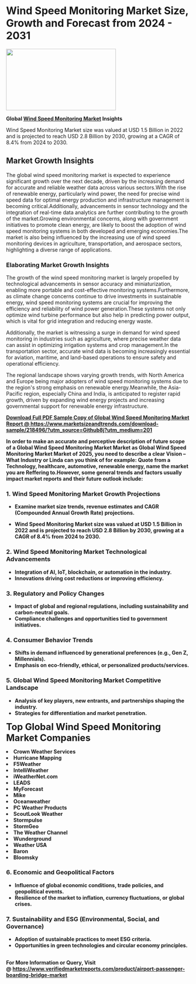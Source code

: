 <H1>Wind Speed Monitoring Market Size, Growth and Forecast from 2024 - 2031</H1><img class="aligncenter size-medium wp-image-584254" src="https://thirdeyenews.in/wp-content/uploads/2024/09/Global-Market-Research-300x168.jpeg" alt="" width="300" height="168" /><p><strong>Global&nbsp;<a href="https://www.marketsizeandtrends.com/download-sample/218496/?utm_source=Github8j?utm_medium=201">Wind Speed Monitoring Market</a> Insights</strong></p><p>Wind Speed Monitoring Market size was valued at USD 1.5 Billion in 2022 and is projected to reach USD 2.8 Billion by 2030, growing at a CAGR of 8.4% from 2024 to 2030.</p><p><h2>Market Growth Insights</h2> <p>The global wind speed monitoring market is expected to experience significant growth over the next decade, driven by the increasing demand for accurate and reliable weather data across various sectors.With the rise of renewable energy, particularly wind power, the need for precise wind speed data for optimal energy production and infrastructure management is becoming critical.Additionally, advancements in sensor technology and the integration of real-time data analytics are further contributing to the growth of the market.Growing environmental concerns, along with government initiatives to promote clean energy, are likely to boost the adoption of wind speed monitoring systems in both developed and emerging economies.The market is also being influenced by the increasing use of wind speed monitoring devices in agriculture, transportation, and aerospace sectors, highlighting a diverse range of applications.</p> <p><strong><a href="#"></a></strong></p> <h3>Elaborating Market Growth Insights</h3> <p>The growth of the wind speed monitoring market is largely propelled by technological advancements in sensor accuracy and miniaturization, enabling more portable and cost-effective monitoring systems.Furthermore, as climate change concerns continue to drive investments in sustainable energy, wind speed monitoring systems are crucial for improving the efficiency and reliability of wind power generation.These systems not only optimize wind turbine performance but also help in predicting power output, which is vital for grid integration and reducing energy waste.</p> <p>Additionally, the market is witnessing a surge in demand for wind speed monitoring in industries such as agriculture, where precise weather data can assist in optimizing irrigation systems and crop management.In the transportation sector, accurate wind data is becoming increasingly essential for aviation, maritime, and land-based operations to ensure safety and operational efficiency.</p> <p>The regional landscape shows varying growth trends, with North America and Europe being major adopters of wind speed monitoring systems due to the region's strong emphasis on renewable energy.Meanwhile, the Asia-Pacific region, especially China and India, is anticipated to register rapid growth, driven by expanding wind energy projects and increasing governmental support for renewable energy infrastructure.</p> <p><strong><a href="#"></p><p><span class=""><strong>Download Full PDF Sample Copy of Global Wind Speed Monitoring Market Report</strong> @ <a href="https://www.marketsizeandtrends.com/download-sample/218496/?utm_source=Github8j?utm_medium=201" target="_blank">https://www.marketsizeandtrends.com/download-sample/218496/?utm_source=Github8j?utm_medium=201</a></span></p><p>In order to make an accurate and perceptive description of future scope of a Global&nbsp;Wind Speed Monitoring Market Market as Global&nbsp;Wind Speed Monitoring Market Market of 2025, you need to describe a clear Vision &ndash; What Industry or Linda can you think of for example: Quote from a Technology, healthcare, automotive, renewable energy, name the market you are Reffering to.However, some general trends and factors usually impact market reports and their future outlook include:</p><h3>1.&nbsp;<strong>Wind Speed Monitoring Market Growth Projections</strong></h3><ul><li>Examine market size trends, revenue estimates and CAGR (Compounded Annual Growth Rate) projections.</li><li><p>Wind Speed Monitoring Market size was valued at USD 1.5 Billion in 2022 and is projected to reach USD 2.8 Billion by 2030, growing at a CAGR of 8.4% from 2024 to 2030.</p></li></ul><h3>2.&nbsp;<strong>Wind Speed Monitoring Market Technological Advancements</strong></h3><ul><li>Integration of AI, IoT, blockchain, or automation in the industry.</li><li>Innovations driving cost reductions or improving efficiency.</li></ul><h3>3.&nbsp;<strong>Regulatory and Policy Changes</strong></h3><ul><li>Impact of global and regional regulations, including sustainability and carbon-neutral goals.</li><li>Compliance challenges and opportunities tied to government initiatives.</li></ul><h3>4.&nbsp;<strong>Consumer Behavior Trends</strong></h3><ul><li>Shifts in demand influenced by generational preferences (e.g., Gen Z, Millennials).</li><li>Emphasis on eco-friendly, ethical, or personalized products/services.</li></ul><h3>5.&nbsp;<strong>Global Wind Speed Monitoring Market Competitive Landscape</strong></h3><ul><li>Analysis of key players, new entrants, and partnerships shaping the industry.</li><li>Strategies for differentiation and market penetration.</li></ul><p data-pm-slice="1 1 []"><span style="color: inherit; font-family: inherit; font-size: 25px;">Top Global Wind Speed Monitoring Market Companies</span></p><div class="" data-test-id=""><p><li>Crown Weather Services</li><li> Hurricane Mapping</li><li> F5Weather</li><li> IntelliWeather</li><li> iWeatherNet.com</li><li> LEADS</li><li> MyForecast</li><li> Mike</li><li> Oceanweather</li><li> PC Weather Products</li><li> ScoutLook Weather</li><li> Stormpulse</li><li> StormGeo</li><li> The Weather Channel</li><li> Wunderground</li><li> Weather USA</li><li> Baron</li><li> Bloomsky</li></p></div><h3>6.&nbsp;<strong>Economic and Geopolitical Factors</strong></h3><ul><li>Influence of global economic conditions, trade policies, and geopolitical events.</li><li>Resilience of the market to inflation, currency fluctuations, or global crises.</li></ul><h3>7.&nbsp;<strong>Sustainability and ESG (Environmental, Social, and Governance)</strong></h3><ul><li>Adoption of sustainable practices to meet ESG criteria.</li><li>Opportunities in green technologies and circular economy principles.</li></ul><h2><strong style="font-size: 14px;">For More Information or Query, Visit @&nbsp;</strong><a style="background-color: #ffffff; font-size: 14px;" href="https://www.marketsizeandtrends.com/report/wind-speed-monitoring-market/" target="_blank">https://www.verifiedmarketreports.com/product/airport-passenger-boarding-bridge-market</a></h2>